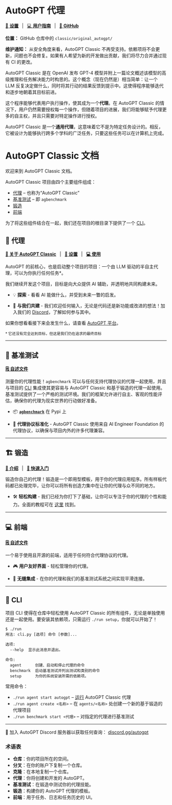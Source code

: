 # AutoGPT 代理

[🔧 **设置**](setup/index.md)
&ensp;|&ensp;
[💻 **用户指南**](./usage.md)
&ensp;|&ensp;
[🐙 **GitHub**](https://github.com/Significant-Gravitas/AutoGPT/tree/master/autogpt)

**位置：** GitHub 仓库中的 `classic/original_autogpt/`

**维护通知：** 从安全角度来看，AutoGPT Classic 不再受支持。依赖项将不会更新，问题也不会修复。如果有人希望为新的开发做出贡献，我们将尽力合并通过现有 CI 的更改。

AutoGPT Classic 是在 OpenAI 发布 GPT-4 模型并附上一篇论文概述该模型的高级推理和任务解决能力时构思的。这个概念（现在仍然是）相当简单：让一个 LLM 反复决定做什么，同时将其行动的结果反馈到提示中。这使得程序能够迭代和逐步地朝着其目标前进。

这个程序能够代表用户执行操作，使其成为一个**代理**。在 AutoGPT Classic 的情况下，用户仍然需要授权每一个操作，但随着项目的进展，我们将能够赋予代理更多的自主权，并且只需要对特定操作进行授权。

AutoGPT Classic 是一个**通用代理**，这意味着它不是为特定任务设计的。相反，它被设计为能够执行跨多个学科的广泛任务，只要这些任务可以在计算机上完成。

# AutoGPT Classic 文档

欢迎来到 AutoGPT Classic 文档。

AutoGPT Classic 项目由四个主要组件组成：

- [代理](#agent) &ndash; 也称为“AutoGPT Classic”
- [基准测试](#benchmark) &ndash; 即 `agbenchmark`
- [锻造](#forge)
- [前端](#frontend)

为了将这些组件结合在一起，我们还在项目的根目录下提供了一个 [CLI]。

## 🤖 代理

**[📖 关于 AutoGPT Classic](#autogpt-agent)**
&ensp;|&ensp;
**[🔧 设置](setup/index.md)**
&ensp;|&ensp;
**[💻 使用](./usage.md)**

AutoGPT 的前核心，也是启动整个项目的项目：一个由 LLM 驱动的半自主代理，可以为你执行任何任务*。

我们继续开发这个项目，目标是向大众提供 AI 辅助，并透明地共同构建未来。

- 💡 **探索** - 看看 AI 能做什么，并受到未来一瞥的启发。

- 🚀 **与我们共建** - 我们欢迎任何输入，无论是代码还是新功能或改进的想法！加入我们的 [Discord](https://discord.gg/autogpt)，了解如何参与其中。

如果你想看看接下来会发生什么，请查看 [AutoGPT 平台](../index.md)。

<small>* 它还没有完全达到目标，但这是我们仍在追求的最终目标</small>

---

## 🎯 基准测试

**[🗒️ 自述文件](https://github.com/Significant-Gravitas/AutoGPT/blob/master/classic/benchmark/README.md)**

测量你的代理性能！`agbenchmark` 可以与任何支持代理协议的代理一起使用，并且与项目的 [CLI] 集成使其更容易与 AutoGPT Classic 和基于锻造的代理一起使用。基准测试提供了一个严格的测试环境。我们的框架允许进行自主、客观的性能评估，确保你的代理为现实世界的行动做好准备。

<!-- TODO: 插入展示基准测试的视觉内容 -->

- 📦 [**`agbenchmark`**](https://pypi.org/project/agbenchmark/) 在 Pypi 上

- 🔌 **代理协议标准化** - AutoGPT Classic 使用来自 AI Engineer Foundation 的代理协议，以确保与项目内外的许多代理兼容。

---

## 🏗️ 锻造

**[📖 介绍](../forge/get-started.md)**
&ensp;|&ensp;
**[🚀 快速入门](https://github.com/Significant-Gravitas/AutoGPT/blob/master/QUICKSTART.md)**

<!-- TODO: 将所有指南放在一个地方 -->

锻造你自己的代理！锻造是一个即用型模板，用于你的代理应用程序。所有样板代码都已处理完毕，让你可以将所有创造力集中在让你的代理与众不同的地方。

- 🛠️ **轻松构建** - 我们已经为你打下了基础，让你可以专注于你的代理的个性和能力。全面的教程可在 [这里](https://aiedge.medium.com/autogpt-forge-e3de53cc58ec) 找到。

---

## 💻 前端

**[🗒️ 自述文件](https://github.com/Significant-Gravitas/AutoGPT/blob/master/classic/frontend/README.md)**

一个易于使用且开源的前端，适用于任何符合代理协议的代理。

- 🎮 **用户友好界面** - 轻松管理你的代理。

- 🔄 **无缝集成** - 在你的代理和我们的基准测试系统之间实现平滑连接。

---

## 🔧 CLI
[CLI]: #cli

项目 CLI 使得在仓库中轻松使用 AutoGPT Classic 的所有组件，无论是单独使用还是一起使用。要安装其依赖项，只需运行 `./run setup`，你就可以开始了！

```shell
$ ./run
用法: cli.py [选项] 命令 [参数]...

选项:
  --help  显示此消息并退出。

命令:
  agent      创建、启动和停止代理的命令
  benchmark  启动基准测试并列出测试和类别的命令
  setup      为你的系统安装所需的依赖项。
```

常用命令：

* `./run agent start autogpt` &ndash; [运行](./usage.md#serve-agent-protocol-mode-with-ui) AutoGPT Classic 代理
* `./run agent create <名称>` &ndash; 在 `agents/<名称>` 处创建一个新的基于锻造的代理项目
* `./run benchmark start <代理>` &ndash; 对指定的代理进行基准测试

---

🤔 加入 AutoGPT Discord 服务器以获取任何查询：
[discord.gg/autogpt](https://discord.gg/autogpt)

### 术语表

- **仓库**：你的项目所在的空间。
- **分叉**：在你的账户下复制一个仓库。
- **克隆**：在本地复制一个仓库。
- **代理**：你将创建和开发的 AutoGPT。
- **基准测试**：在锻造中测试你的代理技能。
- **锻造**：构建你的 AutoGPT 代理的模板。
- **前端**：用于任务、日志和任务历史的 UI。